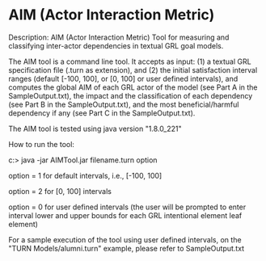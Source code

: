 # AIM (Actor Interaction Metric)
Description: AIM (Actor Interaction Metric) Tool for measuring and classifying inter-actor dependencies in textual GRL goal models.

The AIM tool is a command line tool. It accepts as input: (1) a textual GRL specification file (.turn as extension), and (2) the initial satisfaction interval ranges (default [-100, 100], or [0, 100] or user defined intervals), and computes the global AIM of each GRL actor of the model (see Part A in the SampleOutput.txt), the impact and the classification of each dependency (see Part B in the SampleOutput.txt), and the most beneficial/harmful dependency if any (see Part C in the SampleOutput.txt).

The AIM tool is tested using java version "1.8.0_221"

How to run the tool:

c:\> java -jar AIMTool.jar filename.turn option

option = 1 for default intervals, i.e., [-100, 100]

option = 2 for [0, 100] intervals

option = 0 for user defined intervals (the user will be prompted to enter interval lower and upper bounds for each GRL intentional element leaf element)

For a sample execution of the tool using user defined intervals, on the "TURN Models/alumni.turn" example, please refer to SampleOutput.txt
